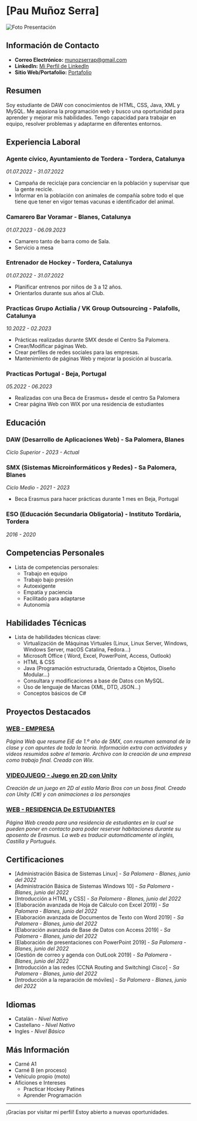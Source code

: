 # [Pau Muñoz Serra]
![Foto Presentación](https://drive.google.com/file/d/17aSMWYXU7sK8tV-6XIVDcYv6ig8ZgHvP/view?usp=drive_link)

## Información de Contacto

- **Correo Electrónico:** munozserrap@gmail.com
- **LinkedIn:** [Mi Perfil de LinkedIn](https://www.linkedin.com/in/pau-muñoz-serra-1383a6194/)
- **Sitio Web/Portafolio:** [Portafolio](https://munozserrap.wixsite.com/pmsporfoli)


## Resumen

Soy estudiante de DAW con conocimientos de HTML, CSS, Java, XML y MySQL. Me apasiona la programación web y busco una oportunidad para aprender y mejorar mis habilidades. Tengo capacidad para trabajar en equipo, resolver problemas y adaptarme en diferentes entornos.


## Experiencia Laboral

### Agente cívico, Ayuntamiento de Tordera - Tordera, Catalunya
*01.07.2022 - 31.07.2022*

- Campaña de reciclaje para concienciar en la población y supervisar que la gente recicle.
- Informar en la población con animales de compañía sobre todo el que tiene que tener en vigor temas vacunas e identificador del animal.

### Camarero Bar Voramar - Blanes, Catalunya
*01.07.2023 - 06.09.2023*

- Camarero tanto de barra como de Sala.
- Servicio a mesa

### Entrenador de Hockey - Tordera, Catalunya
*01.07.2022 - 31.07.2022*

- Planificar entrenos por niños de 3 a 12 años.
- Orientarlos durante sus años al Club.

### Practicas Grupo Actialia / VK Group Outsourcing - Palafolls, Catalunya
*10.2022 - 02.2023*

- Prácticas realizadas durante SMX desde el Centro Sa Palomera.
- Crear/Modificar páginas Web.
- Crear perfiles de redes sociales para las empresas.
- Mantenimiento de páginas Web y mejorar la posición al buscarla.

### Practicas Portugal - Beja, Portugal
*05.2022 - 06.2023*

- Realizadas con una Beca de Erasmus+ desde el centro Sa Palomera
- Crear página Web con WIX por una residencia de estudiantes


## Educación

### DAW (Desarrollo de Aplicaciones Web) - Sa Palomera, Blanes
*Ciclo Superior* - *2023 - Actual*

### SMX (Sistemas Microinformáticos y Redes) - Sa Palomera, Blanes
*Ciclo Medio* - *2021 - 2023*

- Beca Erasmus para hacer prácticas durante 1 mes en Beja, Portugal

### ESO (Educación Secundaria Obligatoria) - Instituto Tordària, Tordera
*2016 - 2020*


## Competencias Personales

- Lista de competencias personales:
  - Trabajo en equipo
  - Trabajo bajo presión
  - Autoexigente
  - Empatía y paciencia
  - Facilitado para adaptarse
  - Autonomía


## Habilidades Técnicas

- Lista de habilidades técnicas clave:
  - Virtualización de Máquinas Virtuales (Linux, Linux Server, Windows, Windows Server, macOS Catalina, Fedora...)
  - Microsoft Office ( Word, Excel, PowerPoint, Access, Outlook)
  - HTML & CSS
  - Java (Programación estructurada, Orientado a Objetos, Diseño Modular...)
  - Consultara y modificaciones a base de Datos con MySQL.
  - Úso de lenguaje de Marcas (XML, DTD, JSON...)
  - Conceptos básicos de C#


## Proyectos Destacados

### [WEB - EMPRESA](https://munozserrap.wixsite.com/pamuse-empresa)
*Página Web que resume EiE de 1.º año de SMX, con resumen semanal de la clase y con apuntes de toda la teoría.
Información extra con actividades y videos resumidos sobre el temario.
Archivo con la creación de una empresa como trabajo final.
Creada con Wix.*

### [VIDEOJUEGO - Juego en 2D con Unity](https://github.com/XinLu85/DAW-IPOP/tree/main/Curriculum/VideoJoc)
*Creación de un juego en 2D al estilo Mario Bros con un boss final.
Creado con Unity (C#) y con animaciones a los personajes*

### [WEB - RESIDENCIA De ESTUDIANTES](https://munozserrap.wixsite.com/residancia-beja)
*Página Web creada para una residencia de estudiantes en la cual se pueden poner en contacto para poder reservar habitaciones durante su aposento de Erasmus.
La web es traducir automáticamente al inglés, Castilla y Portugués.*


## Certificaciones

- [Administración Básica de Sistemas Linux] - *Sa Palomera* - *Blanes, junio del 2022*
- [Administración Básica de Sistemas Windows 10] - *Sa Palomera* - *Blanes, junio del 2022*
- [Introducción a HTML y CSS] - *Sa Palomera* - *Blanes, junio del 2022*
- [Elaboración avanzada de Hoja de Cálculo con Excel 2019] - *Sa Palomera* - *Blanes, junio del 2022*
- [Elaboración avanzada de Documentos de Texto con Word 2019] - *Sa Palomera* - *Blanes, junio del 2022*
- [Elaboración avanzada de Base de Datos con Access 2019] - *Sa Palomera* - *Blanes, junio del 2022*
- [Elaboración de presentaciones con PowerPoint 2019] - *Sa Palomera* - *Blanes, junio del 2022*
- [Gestión de correo y agenda con OutLook 2019] - *Sa Palomera* - *Blanes, junio del 2022*
- [Introducción a las redes (CCNA Routing and Switching) *Cisco*] - *Sa Palomera* - *Blanes, junio del 2022*
- [Introducción a la reparación de móviles] - *Sa Palomera* - *Blanes, junio del 2022*


## Idiomas

- Catalán - *Nivel Nativo*
- Castellano - *Nivel Nativo*
- Ingles - *Nivel Básico*


## Más Información

- Carné A1
- Carné B (en proceso)
- Vehículo propio (moto)
- Aficiones e Intereses
  - Practicar Hockey Patines
  - Aprender Programación

---

¡Gracias por visitar mi perfil! Estoy abierto a nuevas oportunidades.

